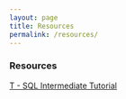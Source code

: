 ```yaml
---
layout: page
title: Resources
permalink: /resources/
---
```


### Resources

[T - SQL Intermediate Tutorial](/resources/IntermediateSQLserver.md)
